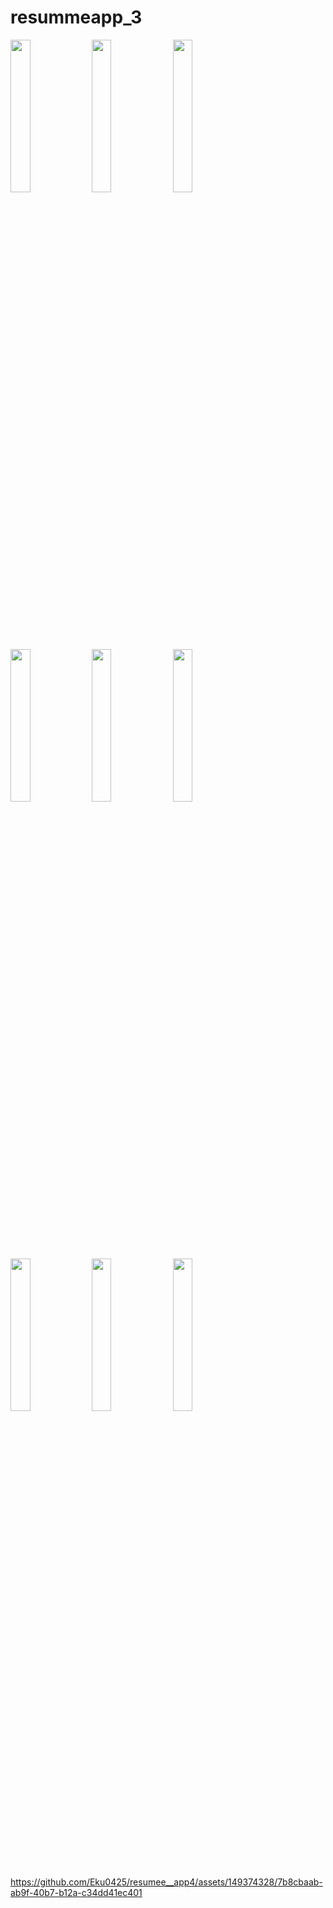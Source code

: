 # resummeapp_3


<img src="https://github.com/Eku0425/resumee__app4/assets/149374328/34ef1c4f-ccec-4272-a5cf-4e3e69299d8d" height=25% width=25%>
<img src="https://github.com/Eku0425/resumee__app4/assets/149374328/0ff676eb-8240-486c-a715-eb3c3b9fbf9e" height=25% width=25%>
<img src="https://github.com/Eku0425/resumee__app4/assets/149374328/f629c25d-0a53-49d0-94bc-55c3751e61ba" height=25% width=25%>
<img src="https://github.com/Eku0425/resumee__app4/assets/149374328/3d594822-5853-41fb-90e4-1cbe199699dd" height=25% width=25%>
<img src="https://github.com/Eku0425/resumee__app4/assets/149374328/1fdb942e-7c8a-4057-aa33-140ee7d376df"height=25% width=25%>
<img src="https://github.com/Eku0425/resumee__app4/assets/149374328/36ff76a0-7a74-4a61-a431-c2da15755f51" height=25% width=25%>
<img src="https://github.com/Eku0425/resumee__app4/assets/149374328/90b2767f-d2ac-49c6-8385-860a42140c11" height=25% width=25%>
<img src="https://github.com/Eku0425/resumee__app4/assets/149374328/d635aa87-e79c-481a-bad5-e18cdd107a01" height=25% width=25%>
<img src="https://github.com/Eku0425/resumee__app4/assets/149374328/2b24df6d-1a63-4dda-a84f-d8c105bc7581"height=25% width=25%>

https://github.com/Eku0425/resumee__app4/assets/149374328/7b8cbaab-ab9f-40b7-b12a-c34dd41ec401


